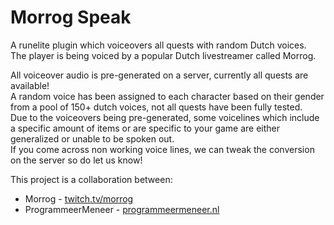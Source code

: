 # Morrog Speak
A runelite plugin which voiceovers all quests with random Dutch voices.  
The player is being voiced by a popular Dutch livestreamer called Morrog.  

All voiceover audio is pre-generated on a server, currently all quests are available!  
A random voice has been assigned to each character based on their gender from a pool of 150+ dutch voices, not all quests have been fully tested.  
Due to the voiceovers being pre-generated, some voicelines which include a specific amount of items or are specific to your game are either generalized or unable to be spoken out.  
If you come across non working voice lines, we can tweak the conversion on the server so do let us know!  

This project is a collaboration between:  
* Morrog - [twitch.tv/morrog](https://twitch.tv/morrog)  
* ProgrammeerMeneer -  [programmeermeneer.nl](https://programmeermeneer.nl)
